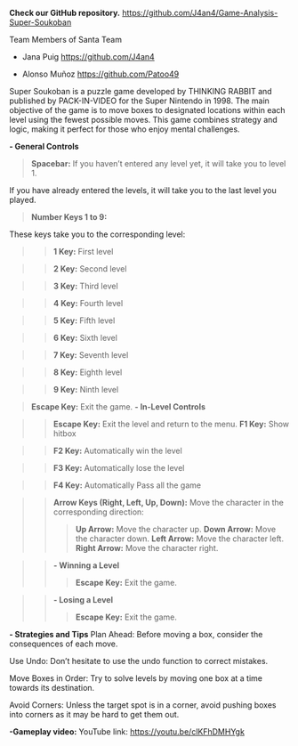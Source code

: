 **Check our GitHub repository.** https://github.com/J4an4/Game-Analysis-Super-Soukoban  

Team Members of Santa Team

- Jana Puig  https://github.com/J4an4

- Alonso Muñoz https://github.com/Patoo49 


Super Soukoban is a puzzle game developed by THINKING RABBIT and published by PACK-IN-VIDEO for the Super Nintendo in 1998. The main objective of the game is to move boxes to designated locations within each level using the fewest possible moves. This game combines strategy and logic, making it perfect for those who enjoy mental challenges.

**- General Controls**
>**Spacebar:**
If you haven’t entered any level yet, it will take you to level 1.

If you have already entered the levels, it will take you to the last level you played.

>**Number Keys 1 to 9:**

These keys take you to the corresponding level:

>>**1 Key:** First level

>>**2 Key:** Second level

>>**3 Key:** Third level

>>**4 Key:** Fourth level

>>**5 Key:** Fifth level

>>**6 Key:** Sixth level

>>**7 Key:** Seventh level

>>**8 Key:** Eighth level

>>**9 Key:** Ninth level

>**Escape Key:** Exit the game.
>**- In-Level Controls**

>>**Escape Key:** Exit the level and return to the menu.
>>**F1 Key:** Show hitbox

>>**F2 Key:** Automatically win the level

>>**F3 Key:** Automatically lose the level

>>**F4 Key:** Automatically Pass all the game

>>**Arrow Keys (Right, Left, Up, Down):** Move the character in the corresponding direction:
>>>**Up Arrow:** Move the character up.
>>>**Down Arrow:** Move the character down.
>>>**Left Arrow:** Move the character left.
>>>**Right Arrow:** Move the character right.

>>**- Winning a Level**
>>>**Escape Key:** Exit the game.

>>**- Losing a Level**
>>>**Escape Key:** Exit the game.

**- Strategies and Tips**
Plan Ahead: Before moving a box, consider the consequences of each move.

Use Undo: Don’t hesitate to use the undo function to correct mistakes.

Move Boxes in Order: Try to solve levels by moving one box at a time towards its destination.

Avoid Corners: Unless the target spot is in a corner, avoid pushing boxes into corners as it may be hard to get them out.

**-Gameplay video:**
YouTube link: https://youtu.be/clKFhDMHYgk

